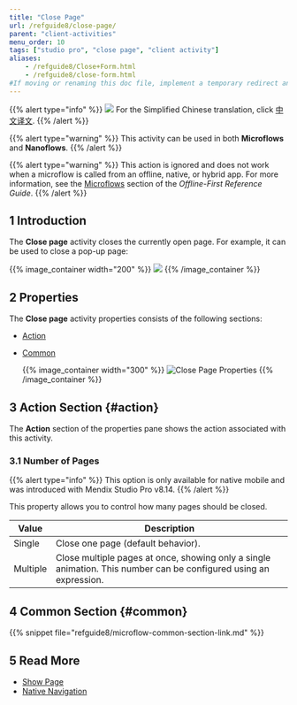 ```yaml
---
title: "Close Page"
url: /refguide8/close-page/
parent: "client-activities"
menu_order: 10
tags: ["studio pro", "close page", "client activity"]
aliases:
    - /refguide8/Close+Form.html
    - /refguide8/close-form.html
#If moving or renaming this doc file, implement a temporary redirect and let the respective team know they should update the URL in the product. See Mapping to Products for more details.
---
```


{{% alert type="info" %}}
<img src="attachments/chinese-translation/china.png" style="display: inline-block; margin: 0" /> For the Simplified Chinese translation, click [中文译文](https://cdn.mendix.tencent-cloud.com/documentation/refguide8/close-page.pdf).
{{% /alert %}}

{{% alert type="warning" %}}
This activity can be used in both **Microflows** and **Nanoflows**.
{{% /alert %}}

{{% alert type="warning" %}}
This action is ignored and does not work when a microflow is called from an offline, native, or hybrid app. For more information, see the [Microflows](/refguide/offline-first/#microflows) section of the *Offline-First Reference Guide*.
{{% /alert %}}

## 1 Introduction

The **Close page** activity closes the currently open page. For example, it can be used to close a pop-up page:

{{% image_container width="200" %}}
![](/attachments/refguide8/modeling/application-logic/activities/client-activities/close-page/close-page.png)
{{% /image_container %}}

## 2 Properties

The **Close page** activity properties consists of the following sections:

* [Action](#action) 

* [Common](#common)  

    {{% image_container width="300" %}}
![Close Page Properties](/attachments/refguide8/modeling/application-logic/activities/client-activities/close-page/close-page-properties.png)
{{% /image_container %}}

## 3 Action Section {#action}

The **Action** section of the properties pane shows the action associated with this activity.

### 3.1 Number of Pages

{{% alert type="info" %}}
This option is only available for native mobile and was introduced with Mendix Studio Pro v8.14.
{{% /alert %}}

This property allows you to control how many pages should be closed.

| Value | Description |
| --- | --- |
| Single | Close one page (default behavior). |
| Multiple | Close multiple pages at once, showing only a single animation. This number can be configured using an expression.  |

## 4 Common Section {#common}

{{% snippet file="refguide8/microflow-common-section-link.md" %}}

## 5 Read More

* [Show Page](/refguide/show-page/)
* [Native Navigation](/refguide/native-navigation/)
